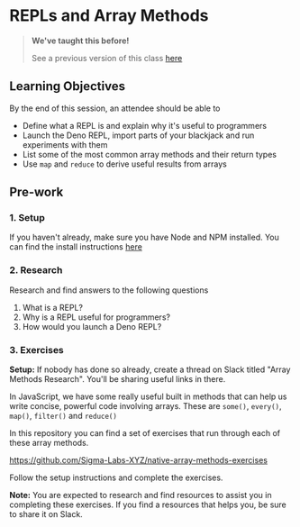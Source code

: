 # REPLs and Array Methods

> **We've taught this before!**
>
> See a previous version of this class [here](https://sigmalabs.rewatch.com/video/7524/methods-optional-coding-workshop-april-27-2021/)

## Learning Objectives

By the end of this session, an attendee should be able to

- Define what a REPL is and explain why it's useful to programmers
- Launch the Deno REPL, import parts of your blackjack and run experiments with them
- List some of the most common array methods and their return types
- Use `map` and `reduce` to derive useful results from arrays

## Pre-work

### 1. Setup

If you haven't already, make sure you have Node and NPM installed. You can find the install instructions [here](/getting-setup.md#39-node--npm)

### 2. Research

Research and find answers to the following questions

1. What is a REPL?
2. Why is a REPL useful for programmers?
3. How would you launch a Deno REPL?

### 3. Exercises

**Setup:** If nobody has done so already, create a thread on Slack titled "Array Methods Research". You'll be sharing useful links in there.

In JavaScript, we have some really useful built in methods that can help us write concise, powerful code involving arrays. These are `some()`, `every()`, `map()`, `filter()` and `reduce()`

In this repository you can find a set of exercises that run through each of these array methods.

https://github.com/Sigma-Labs-XYZ/native-array-methods-exercises

Follow the setup instructions and complete the exercises.

**Note:** You are expected to research and find resources to assist you in completing these exercises. If you find a resources that helps you, be sure to share it on Slack.
